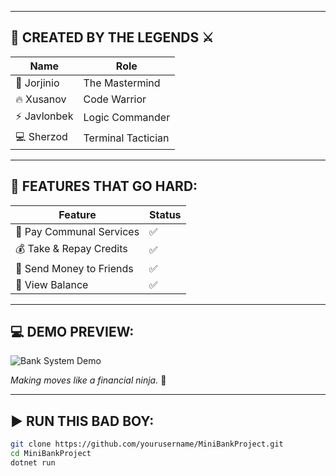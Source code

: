 
---

## 👑 CREATED BY THE LEGENDS ⚔️
| Name      | Role             |
|-----------|------------------|
| 🧠 Jorjinio   | The Mastermind      |
| 🔥 Xusanov    | Code Warrior        |
| ⚡ Javlonbek  | Logic Commander     |
| 💻 Sherzod    | Terminal Tactician  |

---

## 🚀 FEATURES THAT GO HARD:
| Feature                       | Status |
|------------------------------|--------|
| 🔌 Pay Communal Services     | ✅     |
| 💰 Take & Repay Credits      | ✅     |
| 💸 Send Money to Friends     | ✅     |
| 🧾 View Balance              | ✅     |

---

## 💻 DEMO PREVIEW:

![Bank System Demo](https://media.giphy.com/media/v1.Y2lkPTc5MGI3NjExZjMwMThzZ2E1Njd3a2MyMmcyaHZtaXR2dzAxenNyZzh2YXU0a2NmMiZlcD12MV9naWZzX3NlYXJjaCZjdD1n/g9582DNuQppxC/giphy.gif)

*Making moves like a financial ninja.* 💸

---

## ▶️ RUN THIS BAD BOY:

```bash
git clone https://github.com/yourusername/MiniBankProject.git
cd MiniBankProject
dotnet run
